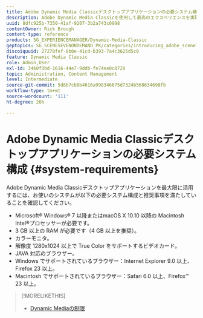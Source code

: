 ```yaml
---
title: Adobe Dynamic Media Classicデスクトップアプリケーションの必要システム構成
description: Adobe Dynamic Media Classicを使用して最高のエクスペリエンスを実現するための必要システム構成について説明します。
uuid: 8dfc925b-7350-41af-9207-3b2a743c0998
contentOwner: Rick Brough
content-type: reference
products: SG_EXPERIENCEMANAGER/Dynamic-Media-Classic
geptopics: SG_SCENESEVENONDEMAND_PK/categories/introducing_adobe_scene7
discoiquuid: 27278fef-8b0e-41cd-b393-7a4c3625d5c0
feature: Dynamic Media Classic
role: Admin,User
exl-id: 3460f3bd-1616-44e7-9ddb-fe74ee0c8729
topic: Administration, Content Management
level: Intermediate
source-git-commit: 5d8b7cb8b4616a998346675d7324b568634698fb
workflow-type: tm+mt
source-wordcount: '111'
ht-degree: 26%

---
```


# Adobe Dynamic Media Classicデスクトップアプリケーションの必要システム構成 {#system-requirements}

Adobe Dynamic Media Classicデスクトップアプリケーションを最大限に活用するには、お使いのシステムが以下の必要システム構成と推奨事項を満たしていることを確認してください。

* Microsoft® Windows® 7 以降またはmacOS X 10.10 以降の Macintosh Intel®プロセッサーが必要です。
* 3 GB 以上の RAM が必要です（4 GB 以上を推奨）。
* カラーモニタ。
* 解像度 1280x1024 以上で True Color をサポートするビデオカード。
* JAVA 対応のブラウザー。
* Windows でサポートされているブラウザー：Internet Explorer 9.0 以上、Firefox 23 以上。
* Macintosh でサポートされているブラウザー：Safari 6.0 以上、Firefox™ 23 以上。

>[!MORELIKETHIS]
>
>* [Dynamic Mediaの制限](/help/using/limitations.md)

